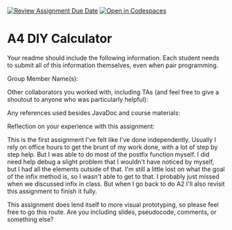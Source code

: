 [![Review Assignment Due Date](https://classroom.github.com/assets/deadline-readme-button-22041afd0340ce965d47ae6ef1cefeee28c7c493a6346c4f15d667ab976d596c.svg)](https://classroom.github.com/a/KOcNqCT3)
[![Open in Codespaces](https://classroom.github.com/assets/launch-codespace-2972f46106e565e64193e422d61a12cf1da4916b45550586e14ef0a7c637dd04.svg)](https://classroom.github.com/open-in-codespaces?assignment_repo_id=18600655)
# A4 DIY Calculator

Your readme should include the following information. Each student needs to submit all of this information themselves, even when pair programming. 

Group Member Name(s):

Other collaborators you worked with, including TAs (and feel free to give a shoutout to anyone who was particularly helpful):

Any references used besides JavaDoc and course materials:

Reflection on your experience with this assignment:

This is the first assignment I've felt like I've done independently. Usually I rely on office hours to get the brunt of my work done, with a lot of step by step help. But I was able to do most of the postfix function myself. I did need help debug a slight problem that I wouldn't have noticed by myself, but I had all the elements outside of that. I'm still a little lost on what the goal of the infix method is, so I wasn't able to get to that. I probably just missed when we discussed infix in class. But when I go back to do A2 I'll also revisit this assignment to finish it fully.


This assignment does lend itself to more visual prototyping, so please feel free to go this route. Are you including slides, pseudocode, comments, or something else?

